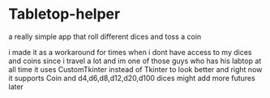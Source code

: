 # Tabletop-helper
a really simple app that roll different dices and toss a coin 

i made it as a workaround for times when i dont have access to my dices and coins since i travel a lot and im one of those guys who has his labtop at all time
it uses CustomTkinter instead of Tkinter to look better and right now it supports Coin and d4,d6,d8,d12,d20,d100 dices
might add more futures later
